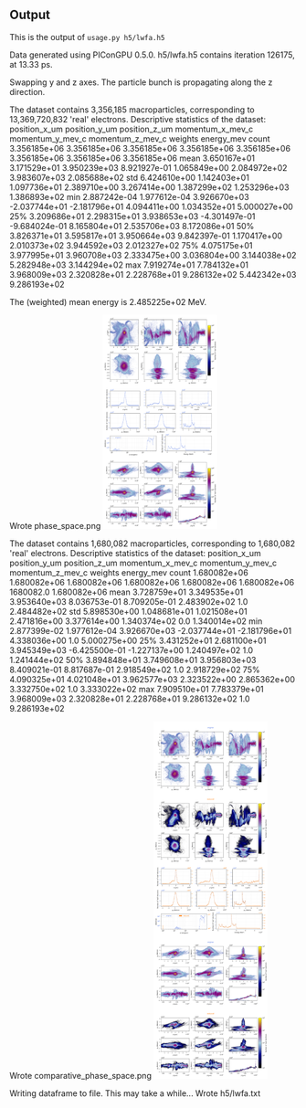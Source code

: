 ## Output

This is the output of `usage.py h5/lwfa.h5`

Data generated using PIConGPU 0.5.0.
h5/lwfa.h5 contains iteration 126175, at 13.33 ps.

Swapping y and z axes.
The particle bunch is propagating along the z direction.

The dataset contains 3,356,185 macroparticles, corresponding to 13,369,720,832 'real' electrons.
Descriptive statistics of the dataset:
       position_x_um  position_y_um  position_z_um  momentum_x_mev_c  momentum_y_mev_c  momentum_z_mev_c       weights    energy_mev
count   3.356185e+06   3.356185e+06   3.356185e+06      3.356185e+06      3.356185e+06      3.356185e+06  3.356185e+06  3.356185e+06
mean    3.650167e+01   3.171529e+01   3.950239e+03      8.921927e-01      1.065849e+00      2.084972e+02  3.983607e+03  2.085688e+02
std     6.424610e+00   1.142403e+01   1.097736e+01      2.389710e+00      3.267414e+00      1.387299e+02  1.253296e+03  1.386893e+02
min     2.887242e-04   1.977612e-04   3.926670e+03     -2.037744e+01     -2.181796e+01      4.094411e+00  1.034352e+01  5.000027e+00
25%     3.209686e+01   2.298315e+01   3.938653e+03     -4.301497e-01     -9.684024e-01      8.165804e+01  2.535706e+03  8.172086e+01
50%     3.826371e+01   3.595817e+01   3.950664e+03      9.842397e-01      1.170417e+00      2.010373e+02  3.944592e+03  2.012327e+02
75%     4.075175e+01   3.977995e+01   3.960708e+03      2.333475e+00      3.036804e+00      3.144038e+02  5.282948e+03  3.144294e+02
max     7.919274e+01   7.784132e+01   3.968009e+03      2.320828e+01      2.228768e+01      9.286132e+02  5.442342e+03  9.286193e+02

The (weighted) mean energy is 2.485225e+02 MeV.

Wrote phase_space.png
<a href="phase_space.png"><img src="phase_space.png" width="200"></a>

The dataset contains 1,680,082 macroparticles, corresponding to 1,680,082 'real' electrons.
Descriptive statistics of the dataset:
       position_x_um  position_y_um  position_z_um  momentum_x_mev_c  momentum_y_mev_c  momentum_z_mev_c    weights    energy_mev
count   1.680082e+06   1.680082e+06   1.680082e+06      1.680082e+06      1.680082e+06      1.680082e+06  1680082.0  1.680082e+06
mean    3.728759e+01   3.349535e+01   3.953640e+03      8.036753e-01      8.709205e-01      2.483902e+02        1.0  2.484482e+02
std     5.898530e+00   1.048681e+01   1.021508e+01      2.471816e+00      3.377614e+00      1.340374e+02        0.0  1.340014e+02
min     2.877399e-02   1.977612e-04   3.926670e+03     -2.037744e+01     -2.181796e+01      4.338036e+00        1.0  5.000275e+00
25%     3.431252e+01   2.681100e+01   3.945349e+03     -6.425500e-01     -1.227137e+00      1.240497e+02        1.0  1.241444e+02
50%     3.894848e+01   3.749608e+01   3.956803e+03      8.409021e-01      8.817687e-01      2.918549e+02        1.0  2.918729e+02
75%     4.090325e+01   4.021048e+01   3.962577e+03      2.323522e+00      2.865362e+00      3.332750e+02        1.0  3.333022e+02
max     7.909510e+01   7.783379e+01   3.968009e+03      2.320828e+01      2.228768e+01      9.286132e+02        1.0  9.286193e+02

Wrote comparative_phase_space.png
<a href="comparative_phase_space.png"><img src="comparative_phase_space.png" width="200"></a>

Writing dataframe to file. This may take a while...
Wrote h5/lwfa.txt
